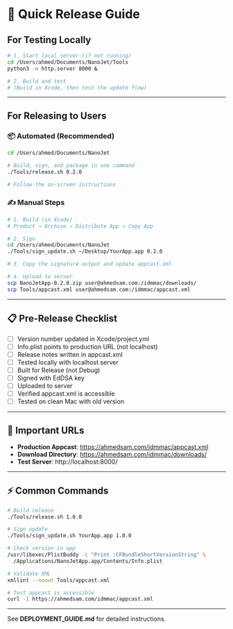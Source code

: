 # 🚀 Quick Release Guide

## For Testing Locally

```bash
# 1. Start local server (if not running)
cd /Users/ahmed/Documents/NanoJet/Tools
python3 -m http.server 8000 &

# 2. Build and test
# (Build in Xcode, then test the update flow)
```

---

## For Releasing to Users

### 📦 Automated (Recommended)

```bash
cd /Users/ahmed/Documents/NanoJet

# Build, sign, and package in one command
./Tools/release.sh 0.2.0

# Follow the on-screen instructions
```

### ✍️ Manual Steps

```bash
# 1. Build (in Xcode)
# Product → Archive → Distribute App → Copy App

# 2. Sign
cd /Users/ahmed/Documents/NanoJet
./Tools/sign_update.sh ~/Desktop/YourApp.app 0.2.0

# 3. Copy the signature output and update appcast.xml

# 4. Upload to server
scp NanoJetApp-0.2.0.zip user@ahmedsam.com:/idmmac/downloads/
scp Tools/appcast.xml user@ahmedsam.com:/idmmac/appcast.xml
```

---

## 📋 Pre-Release Checklist

- [ ] Version number updated in Xcode/project.yml
- [ ] Info.plist points to production URL (not localhost)
- [ ] Release notes written in appcast.xml
- [ ] Tested locally with localhost server
- [ ] Built for Release (not Debug)
- [ ] Signed with EdDSA key
- [ ] Uploaded to server
- [ ] Verified appcast.xml is accessible
- [ ] Tested on clean Mac with old version

---

## 🔗 Important URLs

- **Production Appcast**: https://ahmedsam.com/idmmac/appcast.xml
- **Download Directory**: https://ahmedsam.com/idmmac/downloads/
- **Test Server**: http://localhost:8000/

---

## ⚡ Common Commands

```bash
# Build release
./Tools/release.sh 1.0.0

# Sign update
./Tools/sign_update.sh YourApp.app 1.0.0

# Check version in app
/usr/libexec/PlistBuddy -c "Print :CFBundleShortVersionString" \
  /Applications/NanoJetApp.app/Contents/Info.plist

# Validate XML
xmllint --noout Tools/appcast.xml

# Test appcast is accessible
curl -I https://ahmedsam.com/idmmac/appcast.xml
```

---

See **DEPLOYMENT_GUIDE.md** for detailed instructions.

